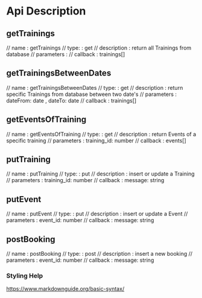 # Api Description

## getTrainings
// name        : getTrainings
// type:       : get
// description : return all Trainings from database 
// parameters  :
// callback    : trainings[]

## getTrainingsBetweenDates
// name        : getTrainingsBetweenDates
// type:       : get
// description : return specific Trainings from database between two date's 
// parameters  : dateFrom: date , dateTo: date
// callback    : trainings[]

## getEventsOfTraining
// name        : getEventsOfTraining
// type:       : get
// description : return Events of a specific training
// parameters  : training_id: number
// callback    : events[]

## putTraining
// name        : putTraining
// type:       : put
// description : insert or update a Training
// parameters  : training_id: number
// callback    : message: string

## putEvent 
// name        : putEvent
// type:       : put
// description : insert or update a Event
// parameters  : event_id: number
// callback    : message: string

## postBooking
// name        : postBooking
// type:       : post
// description : insert a new booking 
// parameters  : event_id: number
// callback    : message: string


### Styling Help
https://www.markdownguide.org/basic-syntax/